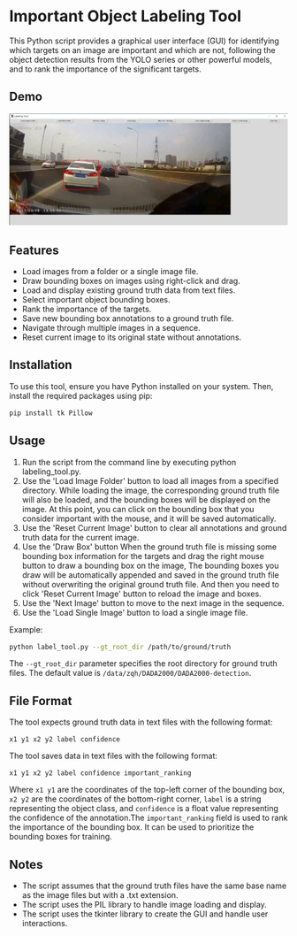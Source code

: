 # Important Object Labeling Tool

This Python script provides a graphical user interface (GUI) for identifying which targets on an image are important and which are not, following the object detection results from the YOLO series or other powerful models, and to rank the importance of the significant targets. 

## Demo
![Demo.png](https://github.com/Zhao-Qihao/Useful-Tools/blob/main/docs/demo.png)

## Features

- Load images from a folder or a single image file.
- Draw bounding boxes on images using right-click and drag.
- Load and display existing ground truth data from text files.
- Select important object bounding boxes.
- Rank the importance of the targets.
- Save new bounding box annotations to a ground truth file.
- Navigate through multiple images in a sequence.
- Reset current image to its original state without annotations.

## Installation

To use this tool, ensure you have Python installed on your system. Then, install the required packages using pip:

```bash
pip install tk Pillow
```

## Usage

1. Run the script from the command line by executing python labeling_tool.py.
2. Use the 'Load Image Folder' button to load all images from a specified directory. While loading the image, the corresponding ground truth file will also be loaded, and the bounding boxes will be displayed on the image. At this point, you can click on the bounding box that you consider important with the mouse, and it will be saved automatically.
3. Use the 'Reset Current Image' button to clear all annotations and ground truth data for the current image.
4. Use the 'Draw Box' button When the ground truth file is missing some bounding box information for the targets and drag the right mouse button to draw a bounding box on the image, The bounding boxes you draw will be automatically appended and saved in the ground truth file without overwriting the original ground truth file. And then you need to click 'Reset Current Image' button to reload the image and boxes.
5. Use the 'Next Image' button to move to the next image in the sequence.
6. Use the 'Load Single Image' button to load a single image file.


Example:
```bash
python label_tool.py --gt_root_dir /path/to/ground/truth
```
The ```--gt_root_dir``` parameter specifies the root directory for ground truth files. The default value is ```/data/zqh/DADA2000/DADA2000-detection```.

## File Format
The tool expects ground truth data in text files with the following format:
```
x1 y1 x2 y2 label confidence
```
The tool saves data in text files with the following format:
```
x1 y1 x2 y2 label confidence important_ranking
```
Where ```x1 y1``` are the coordinates of the top-left corner of the bounding box, ```x2 y2``` are the coordinates of the bottom-right corner, ```label``` is a string representing the object class, and ```confidence``` is a float value representing the confidence of the annotation.The ```important_ranking``` field is used to rank the importance of the bounding box. It can be used to prioritize the bounding boxes for training.

## Notes
* The script assumes that the ground truth files have the same base name as the image files but with a .txt extension.
* The script uses the PIL library to handle image loading and display.
* The script uses the tkinter library to create the GUI and handle user interactions.
